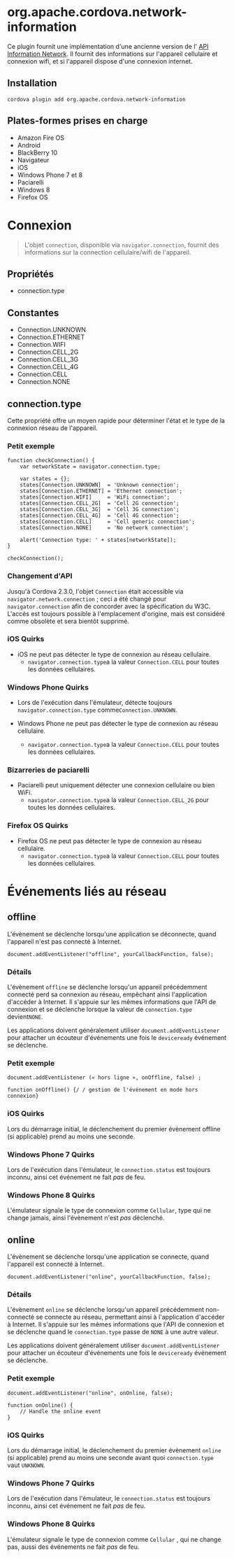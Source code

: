 <!---
    Licensed to the Apache Software Foundation (ASF) under one
    or more contributor license agreements.  See the NOTICE file
    distributed with this work for additional information
    regarding copyright ownership.  The ASF licenses this file
    to you under the Apache License, Version 2.0 (the
    "License"); you may not use this file except in compliance
    with the License.  You may obtain a copy of the License at

      http://www.apache.org/licenses/LICENSE-2.0

    Unless required by applicable law or agreed to in writing,
    software distributed under the License is distributed on an
    "AS IS" BASIS, WITHOUT WARRANTIES OR CONDITIONS OF ANY
    KIND, either express or implied.  See the License for the
    specific language governing permissions and limitations
    under the License.
-->

# org.apache.cordova.network-information

Ce plugin fournit une implémentation d'une ancienne version de l' [API Information Network][1]. Il fournit des informations sur l'appareil cellulaire et connexion wifi, et si l'appareil dispose d'une connexion internet.

 [1]: http://www.w3.org/TR/2011/WD-netinfo-api-20110607/

## Installation

    cordova plugin add org.apache.cordova.network-information
    

## Plates-formes prises en charge

*   Amazon Fire OS
*   Android
*   BlackBerry 10
*   Navigateur
*   iOS
*   Windows Phone 7 et 8
*   Paciarelli
*   Windows 8
*   Firefox OS

# Connexion

> L'objet `connection`, disponible via `navigator.connection`, fournit des informations sur la connection cellulaire/wifi de l'appareil.

## Propriétés

*   connection.type

## Constantes

*   Connection.UNKNOWN
*   Connection.ETHERNET
*   Connection.WIFI
*   Connection.CELL_2G
*   Connection.CELL_3G
*   Connection.CELL_4G
*   Connection.CELL
*   Connection.NONE

## connection.type

Cette propriété offre un moyen rapide pour déterminer l'état et le type de la connexion réseau de l'appareil.

### Petit exemple

    function checkConnection() {
        var networkState = navigator.connection.type;
    
        var states = {};
        states[Connection.UNKNOWN]  = 'Unknown connection';
        states[Connection.ETHERNET] = 'Ethernet connection';
        states[Connection.WIFI]     = 'WiFi connection';
        states[Connection.CELL_2G]  = 'Cell 2G connection';
        states[Connection.CELL_3G]  = 'Cell 3G connection';
        states[Connection.CELL_4G]  = 'Cell 4G connection';
        states[Connection.CELL]     = 'Cell generic connection';
        states[Connection.NONE]     = 'No network connection';
    
        alert('Connection type: ' + states[networkState]);
    }
    
    checkConnection();
    

### Changement d'API

Jusqu'à Cordova 2.3.0, l'objet `Connection` était accessible via `navigator.network.connection` ; ceci a été changé pour `navigator.connection` afin de concorder avec la spécification du W3C. L'accès est toujours possible à l'emplacement d'origine, mais est considéré comme obsolète et sera bientôt supprimé.

### iOS Quirks

*   iOS ne peut pas détecter le type de connexion au réseau cellulaire. 
    *   `navigator.connection.type`a la valeur `Connection.CELL` pour toutes les données cellulaires.

### Windows Phone Quirks

*   Lors de l'exécution dans l'émulateur, détecte toujours `navigator.connection.type` comme`Connection.UNKNOWN`.

*   Windows Phone ne peut pas détecter le type de connexion au réseau cellulaire.
    
    *   `navigator.connection.type`a la valeur `Connection.CELL` pour toutes les données cellulaires.

### Bizarreries de paciarelli

*   Paciarelli peut uniquement détecter une connexion cellulaire ou bien WiFi. 
    *   `navigator.connection.type`a la valeur `Connection.CELL_2G` pour toutes les données cellulaires.

### Firefox OS Quirks

*   Firefox OS ne peut pas détecter le type de connexion au réseau cellulaire. 
    *   `navigator.connection.type`a la valeur `Connection.CELL` pour toutes les données cellulaires.

# Événements liés au réseau

## offline

L'évènement se déclenche lorsqu'une application se déconnecte, quand l'appareil n'est pas connecté à Internet.

    document.addEventListener("offline", yourCallbackFunction, false);
    

### Détails

L'évènement `offline` se déclenche lorsqu'un appareil précédemment connecté perd sa connexion au réseau, empêchant ainsi l'application d'accéder à Internet. Il s'appuie sur les mêmes informations que l'API de connexion et se déclenche lorsque la valeur de `connection.type` devient`NONE`.

Les applications doivent généralement utiliser `document.addEventListener` pour attacher un écouteur d'événements une fois le `deviceready` événement se déclenche.

### Petit exemple

    document.addEventListener (« hors ligne », onOffline, false) ;
    
    function onOffline() {/ / gestion de l'événement en mode hors connexion}
    

### iOS Quirks

Lors du démarrage initial, le déclenchement du premier évènement offline (si applicable) prend au moins une seconde.

### Windows Phone 7 Quirks

Lors de l'exécution dans l'émulateur, le `connection.status` est toujours inconnu, ainsi cet événement ne fait *pas* de feu.

### Windows Phone 8 Quirks

L'émulateur signale le type de connexion comme `Cellular`, type qui ne change jamais, ainsi l'évènement n'est *pas* déclenché.

## online

L'évènement se déclenche lorsqu'une application se connecte, quand l'appareil est connecté à Internet.

    document.addEventListener("online", yourCallbackFunction, false);
    

### Détails

L'évènement `online` se déclenche lorsqu'un appareil précédemment non-connecté se connecte au réseau, permettant ainsi à l'application d'accéder à Internet. Il s'appuie sur les mêmes informations que l'API de connexion et se déclenche quand le `connection.type` passe de `NONE` à une autre valeur.

Les applications doivent généralement utiliser `document.addEventListener` pour attacher un écouteur d'événements une fois le `deviceready` événement se déclenche.

### Petit exemple

    document.addEventListener("online", onOnline, false);
    
    function onOnline() {
        // Handle the online event
    }
    

### iOS Quirks

Lors du démarrage initial, le déclenchement du premier évènement `online` (si applicable) prend au moins une seconde avant quoi `connection.type` vaut `UNKNOWN`.

### Windows Phone 7 Quirks

Lors de l'exécution dans l'émulateur, le `connection.status` est toujours inconnu, ainsi cet événement ne fait *pas* de feu.

### Windows Phone 8 Quirks

L'émulateur signale le type de connexion comme `Cellular` , qui ne change pas, aussi des événements ne fait *pas* de feu.